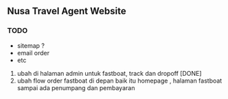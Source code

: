## Nusa Travel Agent Website

### TODO
- sitemap ?
- email order 
- etc

1. ubah di halaman admin untuk fastboat, track dan dropoff [DONE]
2. ubah flow order fastboat di depan baik itu homepage , halaman fastboat sampai ada penumpang dan pembayaran

